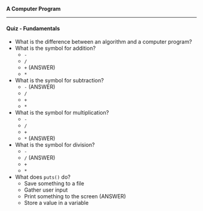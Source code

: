 **A Computer Program**

---

#### Quiz - Fundamentals

* What is the difference between an algorithm and a computer program?
* What is the symbol for addition?
  * `-`
  * `/`
  * `+` (ANSWER)
  * `*`
* What is the symbol for subtraction?
  * `-` (ANSWER)
  * `/`
  * `+`
  * `*`
* What is the symbol for multiplication?
  * `-`
  * `/`
  * `+`
  * `*` (ANSWER)
* What is the symbol for division?
  * `-`
  * `/` (ANSWER)
  * `+`
  * `*`
* What does `puts()` do?
  * Save something to a file
  * Gather user input
  * Print something to the screen (ANSWER)
  * Store a value in a variable
